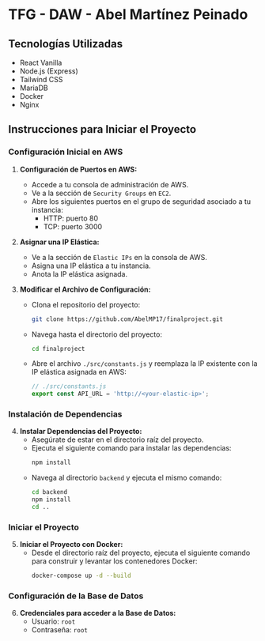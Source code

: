 # TFG - DAW - Abel Martínez Peinado

## Tecnologías Utilizadas
- React Vanilla
- Node.js (Express)
- Tailwind CSS
- MariaDB
- Docker
- Nginx

## Instrucciones para Iniciar el Proyecto

### Configuración Inicial en AWS

1. **Configuración de Puertos en AWS:**
   - Accede a tu consola de administración de AWS.
   - Ve a la sección de `Security Groups` en `EC2`.
   - Abre los siguientes puertos en el grupo de seguridad asociado a tu instancia:
     - HTTP: puerto 80
     - TCP: puerto 3000

2. **Asignar una IP Elástica:**
   - Ve a la sección de `Elastic IPs` en la consola de AWS.
   - Asigna una IP elástica a tu instancia.
   - Anota la IP elástica asignada.

3. **Modificar el Archivo de Configuración:**
   - Clona el repositorio del proyecto:
     ```sh
     git clone https://github.com/AbelMP17/finalproject.git
     ```
   - Navega hasta el directorio del proyecto:
     ```sh
     cd finalproject
     ```
   - Abre el archivo `./src/constants.js` y reemplaza la IP existente con la IP elástica asignada en AWS:
     ```javascript
     // ./src/constants.js
     export const API_URL = 'http://<your-elastic-ip>';
     ```

### Instalación de Dependencias

4. **Instalar Dependencias del Proyecto:**
   - Asegúrate de estar en el directorio raíz del proyecto.
   - Ejecuta el siguiente comando para instalar las dependencias:
     ```sh
     npm install
     ```
   - Navega al directorio `backend` y ejecuta el mismo comando:
     ```sh
     cd backend
     npm install
     cd ..
     ```

### Iniciar el Proyecto

5. **Iniciar el Proyecto con Docker:**
   - Desde el directorio raíz del proyecto, ejecuta el siguiente comando para construir y levantar los contenedores Docker:
     ```sh
     docker-compose up -d --build
     ```

### Configuración de la Base de Datos

6. **Credenciales para acceder a la Base de Datos:**
   - Usuario: `root`
   - Contraseña: `root`
